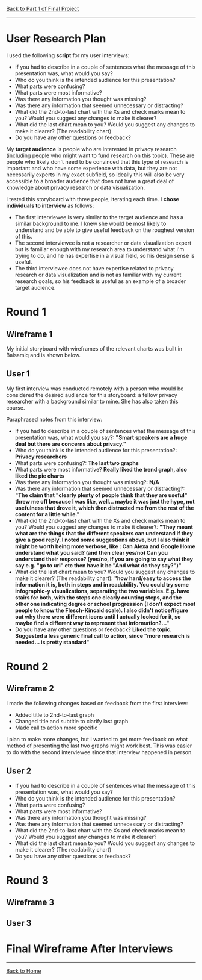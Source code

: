 [Back to Part 1 of Final Project](https://sarahpearman.github.io/data-stories/final-project-part1.html)

---

# User Research Plan

I used the following **script** for my user interviews:
* If you had to describe in a couple of sentences what the message of this presentation was, what would you say?
* Who do you think is the intended audience for this presentation?
* What parts were confusing?
* What parts were most informative?
* Was there any information you thought was missing?
* Was there any information that seemed unnecessary or distracting?
* What did the 2nd-to-last chart with the Xs and check marks mean to you? Would you suggest any changes to make it clearer?
* What did the last chart mean to you? Would you suggest any changes to make it clearer? (The readability chart)
* Do you have any other questions or feedback?

My **target audience** is people who are interested in privacy research (including people who might want to fund research on this topic). These are people who likely don't need to be convinced that this type of research is important and who have some experience with data, but they are not necessarily experts in my exact subfield, so ideally this will also be very accessible to a broader audience that does not have a great deal of knowledge about privacy research or data visualization.

I tested this storyboard with three people, iterating each time. I **chose individuals to interview** as follows:
* The first interviewee is very similar to the target audience and has a similar background to me. I knew she would be most likely to understand and be able to give useful feedback on the roughest version of this.
* The second interviewee is not a researcher or data visualization expert but is familiar enough with my research area to understand what I'm trying to do, and he has expertise in a visual field, so his design sense is useful.
* The third interviewee does not have expertise related to privacy research or data visualization and is not as familiar with my current research goals, so his feedback is useful as an example of a broader target audience.


# Round 1

## Wireframe 1

My initial storyboard with wireframes of the relevant charts was built in Balsamiq and is shown below.

## User 1

My first interview was conducted remotely with a person who would be considered the desired audience for this storyboard: a fellow privacy researcher with a background similar to mine. She has also taken this course.

Paraphrased notes from this interview:

* If you had to describe in a couple of sentences what the message of this presentation was, what would you say?: **"Smart speakers are a huge deal but there are concerns about privacy."**
* Who do you think is the intended audience for this presentation?: **Privacy researchers**
* What parts were confusing?: **The last two graphs**
* What parts were most informative? **Really liked the trend graph, also liked the pie charts**
* Was there any information you thought was missing?: **N/A**
* Was there any information that seemed unnecessary or distracting?: **"The claim that "clearly plenty of people think that they are useful" threw me off because I was like, well... maybe it was just the hype, not usefulness that drove it, which then distracted me from the rest of the content for a little while."**
* What did the 2nd-to-last chart with the Xs and check marks mean to you? Would you suggest any changes to make it clearer?: **"They meant what are the things that the different speakers can understand if they give a good reply. I noted some suggestions above, but I also think it might be worth being more verbose, like : Can Alexa and Google Home understand what you said? (and then clear yes/no) Can you understand their response? (yes/no, if you are going to say what they say e.g. "go to url" etc then have it be "And what do they say?")"**
* What did the last chart mean to you? Would you suggest any changes to make it clearer? (The readability chart): **"how hard/easy to access the information it is, both in steps and in readability. You could try some infographic-y visualizations, separating the two variables. E.g. have stairs for both, with the steps one clearly counting steps, and the other one indicating degree or school progression (I don't expect most people to know the Flesch-Kincaid scale). I also didn't notice/figure out why there were different icons until I actually looked for it, so maybe find a different way to represent that information?..."**
* Do you have any other questions or feedback? **Liked the topic. Suggested a less generic final call to action, since "more research is needed... is pretty standard"**

# Round 2

## Wireframe 2

I made the following changes based on feedback from the first interview:
* Added title to 2nd-to-last graph
* Changed title and subtitle to clarify last graph
* Made call to action more specific

I plan to make more changes, but I wanted to get more feedback on what method of presenting the last two graphs might work best. This was easier to do with the second interviewee since that interview happened in person.

## User 2

* If you had to describe in a couple of sentences what the message of this presentation was, what would you say?
* Who do you think is the intended audience for this presentation?
* What parts were confusing?
* What parts were most informative?
* Was there any information you thought was missing?
* Was there any information that seemed unnecessary or distracting?
* What did the 2nd-to-last chart with the Xs and check marks mean to you? Would you suggest any changes to make it clearer?
* What did the last chart mean to you? Would you suggest any changes to make it clearer? (The readability chart)
* Do you have any other questions or feedback?

# Round 3

## Wireframe 3

## User 3

# Final Wireframe After Interviews

---

[Back to Home](https://sarahpearman.github.io/data-stories/)

